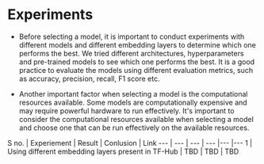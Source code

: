 # Experiments

- Before selecting a model, it is important to conduct experiments with different models and different embedding layers to determine which one performs the best. 
We tried different architectures, hyperparameters and pre-trained models to see which one performs the best. 
It is a good practice to evaluate the models using different evaluation metrics, such as accuracy, precision, recall, F1 score etc.

- Another important factor when selecting a model is the computational resources available. Some models are computationally expensive and may require powerful hardware 
to run effectively. It's important to consider the computational resources available when selecting a model and choose one that can be run effectively on the 
available resources.


S no. | Experiement | Result | Conlusion | Link 
--- | --- | --- | --- |--- |--- 
1 | Using different embedding layers present in TF-Hub | TBD | TBD | TBD 
